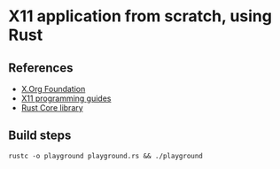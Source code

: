 # X11 application from scratch, using Rust

## References
- [X.Org Foundation](https://www.x.org/wiki/)
- [X11 programming guides](https://www.x.org/releases/X11R7.6/doc/)
- [Rust Core library](https://doc.rust-lang.org/core/)

## Build steps
```rustc -o playground playground.rs && ./playground```

